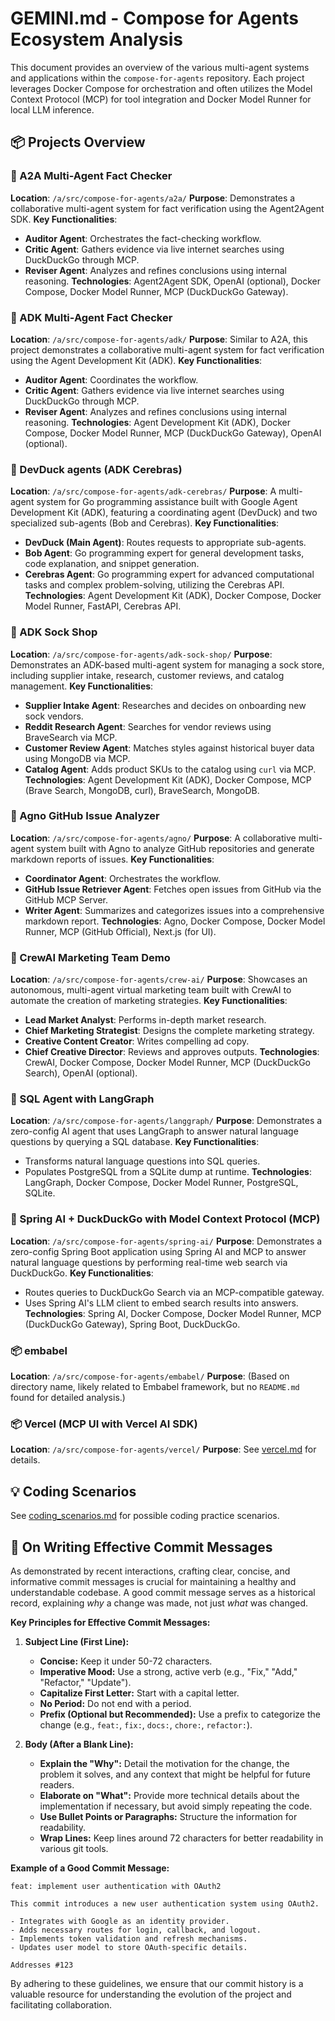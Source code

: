 # GEMINI.md - Compose for Agents Ecosystem Analysis

This document provides an overview of the various multi-agent systems and applications within the `compose-for-agents` repository. Each project leverages Docker Compose for orchestration and often utilizes the Model Context Protocol (MCP) for tool integration and Docker Model Runner for local LLM inference.

## 📦 Projects Overview

### 🧠 A2A Multi-Agent Fact Checker
**Location**: `/a/src/compose-for-agents/a2a/`
**Purpose**: Demonstrates a collaborative multi-agent system for fact verification using the Agent2Agent SDK.
**Key Functionalities**:
- **Auditor Agent**: Orchestrates the fact-checking workflow.
- **Critic Agent**: Gathers evidence via live internet searches using DuckDuckGo through MCP.
- **Reviser Agent**: Analyzes and refines conclusions using internal reasoning.
**Technologies**: Agent2Agent SDK, OpenAI (optional), Docker Compose, Docker Model Runner, MCP (DuckDuckGo Gateway).

### 🧠 ADK Multi-Agent Fact Checker
**Location**: `/a/src/compose-for-agents/adk/`
**Purpose**: Similar to A2A, this project demonstrates a collaborative multi-agent system for fact verification using the Agent Development Kit (ADK).
**Key Functionalities**:
- **Auditor Agent**: Coordinates the workflow.
- **Critic Agent**: Gathers evidence via live internet searches using DuckDuckGo through MCP.
- **Reviser Agent**: Analyzes and refines conclusions using internal reasoning.
**Technologies**: Agent Development Kit (ADK), Docker Compose, Docker Model Runner, MCP (DuckDuckGo Gateway), OpenAI (optional).

### 🧠 DevDuck agents (ADK Cerebras)
**Location**: `/a/src/compose-for-agents/adk-cerebras/`
**Purpose**: A multi-agent system for Go programming assistance built with Google Agent Development Kit (ADK), featuring a coordinating agent (DevDuck) and two specialized sub-agents (Bob and Cerebras).
**Key Functionalities**:
- **DevDuck (Main Agent)**: Routes requests to appropriate sub-agents.
- **Bob Agent**: Go programming expert for general development tasks, code explanation, and snippet generation.
- **Cerebras Agent**: Go programming expert for advanced computational tasks and complex problem-solving, utilizing the Cerebras API.
**Technologies**: Agent Development Kit (ADK), Docker Compose, Docker Model Runner, FastAPI, Cerebras API.

### 🧠 ADK Sock Shop
**Location**: `/a/src/compose-for-agents/adk-sock-shop/`
**Purpose**: Demonstrates an ADK-based multi-agent system for managing a sock store, including supplier intake, research, customer reviews, and catalog management.
**Key Functionalities**:
- **Supplier Intake Agent**: Researches and decides on onboarding new sock vendors.
- **Reddit Research Agent**: Searches for vendor reviews using BraveSearch via MCP.
- **Customer Review Agent**: Matches styles against historical buyer data using MongoDB via MCP.
- **Catalog Agent**: Adds product SKUs to the catalog using `curl` via MCP.
**Technologies**: Agent Development Kit (ADK), Docker Compose, MCP (Brave Search, MongoDB, curl), BraveSearch, MongoDB.

### 🧠 Agno GitHub Issue Analyzer
**Location**: `/a/src/compose-for-agents/agno/`
**Purpose**: A collaborative multi-agent system built with Agno to analyze GitHub repositories and generate markdown reports of issues.
**Key Functionalities**:
- **Coordinator Agent**: Orchestrates the workflow.
- **GitHub Issue Retriever Agent**: Fetches open issues from GitHub via the GitHub MCP Server.
- **Writer Agent**: Summarizes and categorizes issues into a comprehensive markdown report.
**Technologies**: Agno, Docker Compose, Docker Model Runner, MCP (GitHub Official), Next.js (for UI).

### 🧠 CrewAI Marketing Team Demo
**Location**: `/a/src/compose-for-agents/crew-ai/`
**Purpose**: Showcases an autonomous, multi-agent virtual marketing team built with CrewAI to automate the creation of marketing strategies.
**Key Functionalities**:
- **Lead Market Analyst**: Performs in-depth market research.
- **Chief Marketing Strategist**: Designs the complete marketing strategy.
- **Creative Content Creator**: Writes compelling ad copy.
- **Chief Creative Director**: Reviews and approves outputs.
**Technologies**: CrewAI, Docker Compose, Docker Model Runner, MCP (DuckDuckGo Search), OpenAI (optional).

### 🧠 SQL Agent with LangGraph
**Location**: `/a/src/compose-for-agents/langgraph/`
**Purpose**: Demonstrates a zero-config AI agent that uses LangGraph to answer natural language questions by querying a SQL database.
**Key Functionalities**:
- Transforms natural language questions into SQL queries.
- Populates PostgreSQL from a SQLite dump at runtime.
**Technologies**: LangGraph, Docker Compose, Docker Model Runner, PostgreSQL, SQLite.

### 🧠 Spring AI + DuckDuckGo with Model Context Protocol (MCP)
**Location**: `/a/src/compose-for-agents/spring-ai/`
**Purpose**: Demonstrates a zero-config Spring Boot application using Spring AI and MCP to answer natural language questions by performing real-time web search via DuckDuckGo.
**Key Functionalities**:
- Routes queries to DuckDuckGo Search via an MCP-compatible gateway.
- Uses Spring AI's LLM client to embed search results into answers.
**Technologies**: Spring AI, Docker Compose, Docker Model Runner, MCP (DuckDuckGo Gateway), Spring Boot, DuckDuckGo.

### 📦 embabel
**Location**: `/a/src/compose-for-agents/embabel/`
**Purpose**: (Based on directory name, likely related to Embabel framework, but no `README.md` found for detailed analysis.)

### 📦 Vercel (MCP UI with Vercel AI SDK)
**Location**: `/a/src/compose-for-agents/vercel/`
**Purpose**: See [vercel.md](vercel.md) for details.

## 💡 Coding Scenarios
See [coding_scenarios.md](coding_scenarios.md) for possible coding practice scenarios.

## 📝 On Writing Effective Commit Messages

As demonstrated by recent interactions, crafting clear, concise, and informative commit messages is crucial for maintaining a healthy and understandable codebase. A good commit message serves as a historical record, explaining *why* a change was made, not just *what* was changed.

**Key Principles for Effective Commit Messages:**

1.  **Subject Line (First Line):**
    *   **Concise:** Keep it under 50-72 characters.
    *   **Imperative Mood:** Use a strong, active verb (e.g., "Fix," "Add," "Refactor," "Update").
    *   **Capitalize First Letter:** Start with a capital letter.
    *   **No Period:** Do not end with a period.
    *   **Prefix (Optional but Recommended):** Use a prefix to categorize the change (e.g., `feat:`, `fix:`, `docs:`, `chore:`, `refactor:`).

2.  **Body (After a Blank Line):**
    *   **Explain the "Why":** Detail the motivation for the change, the problem it solves, and any context that might be helpful for future readers.
    *   **Elaborate on "What":** Provide more technical details about the implementation if necessary, but avoid simply repeating the code.
    *   **Use Bullet Points or Paragraphs:** Structure the information for readability.
    *   **Wrap Lines:** Keep lines around 72 characters for better readability in various git tools.

**Example of a Good Commit Message:**

```
feat: implement user authentication with OAuth2

This commit introduces a new user authentication system using OAuth2.

- Integrates with Google as an identity provider.
- Adds necessary routes for login, callback, and logout.
- Implements token validation and refresh mechanisms.
- Updates user model to store OAuth-specific details.

Addresses #123
```

By adhering to these guidelines, we ensure that our commit history is a valuable resource for understanding the evolution of the project and facilitating collaboration.
